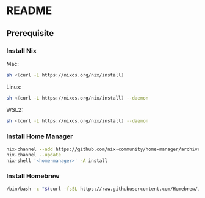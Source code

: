 # README

## Prerequisite

### Install Nix

Mac:

```sh
sh <(curl -L https://nixos.org/nix/install)
```

Linux:

```sh
sh <(curl -L https://nixos.org/nix/install) --daemon
```

WSL2:

```sh
sh <(curl -L https://nixos.org/nix/install) --daemon
```

### Install Home Manager

```sh
nix-channel --add https://github.com/nix-community/home-manager/archive/master.tar.gz home-manager
nix-channel --update
nix-shell '<home-manager>' -A install
```

### Install Homebrew

```sh
/bin/bash -c "$(curl -fsSL https://raw.githubusercontent.com/Homebrew/install/HEAD/install.sh)"
```
